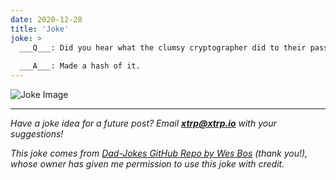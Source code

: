 ```yaml
---
date: 2020-12-28
title: 'Joke'
joke: >
  ___Q___: Did you hear what the clumsy cryptographer did to their password?
  
  ___A___: Made a hash of it.
---
```


![Joke Image](https://private.xtrp.io/projects/DailyDeveloperJokes/public_image_server/images/5e125994c8f5a.png)

---
*Have a joke idea for a future post? Email **[xtrp@xtrp.io](mailto:xtrp@xtrp.io)** with your suggestions!*

*This joke comes from [Dad-Jokes GitHub Repo by Wes Bos](https://github.com/wesbos/dad-jokes) (thank you!), whose owner has given me permission to use this joke with credit.*

<!-- 
Joke text:
**Q**: Did you hear what the clumsy cryptographer did to their password?

**A**: Made a hash of it.
 -->

